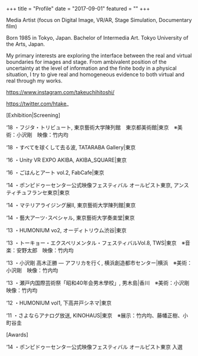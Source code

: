 +++
title = "Profile"
date = "2017-09-01"
featured = ""
+++

Media Artist (focus on Digital Image, VR/AR, Stage Simulation, Documentary film)

Born 1985 in Tokyo, Japan. Bachelor of Intermedia Art. Tokyo University of the Arts, Japan.

My primary interests are exploring the interface between the real and virtual boundaries for images and stage.
From ambivalent position of the uncertainty at the level of information and the finite body in a physical situation,
I try to give real and homogeneous evidence to both virtual and real through my works.


https://www.instagram.com/takeuchihitoshi/

https://twitter.com/htake_


[Exhibition|Screening]

‘18 ・フジタ・トリビュート, 東京藝術大学陳列館　東京都美術館|東京　※美術：小沢剛　映像：竹内均

‘18 ・すべてを球くして去る波, TATARABA Gallery|東京

‘16 ・Unity VR EXPO AKIBA, AKIBA_SQUARE|東京

‘16 ・ごはんとアート vol.2, FabCafe|東京

‘14 ・ポンピドゥーセンター公式映像フェスティバル オールピスト東京, アンスティチュフランセ東京|東京

‘14 ・マテリアライジング展Ⅱ, 東京藝術大学陳列館|東京

‘14 ・藝大アーツ･スペシャル, 東京藝術大学奏楽堂|東京

‘13 ・HUMONIUM vo2, オーディトリウム渋谷|東京

‘13 ・トーキョー・エクスペリメンタル・フェスティバルVol.8, TWS|東京　※音楽：安野太郎　映像：竹内均

‘13 ・小沢剛 高木正勝 — アフリカを行く, 横浜創造都市センター|横浜　※美術：小沢剛　映像：竹内均

‘13 ・瀬戸内国際芸術祭「昭和40年会男木學校」, 男木島|香川　※美術：小沢剛　映像：竹内均

‘12 ・HUMONIUM vol1, 下高井戸シネマ|東京

‘11 ・さよならアナログ放送, KINOHAUS|東京　※展示：竹内均、藤幡正樹、小町谷圭


[Awards]

‘14 ・ポンピドゥーセンター公式映像フェスティバル オールピスト東京 入選
